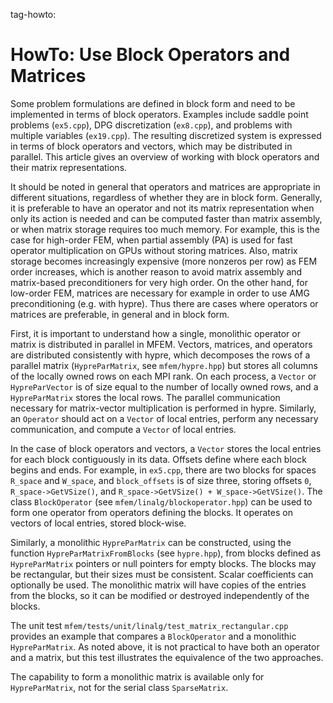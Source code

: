 tag-howto:

# HowTo:  Use Block Operators and Matrices

Some problem formulations are defined in block form and need to be implemented
in terms of block operators. Examples include saddle point problems (`ex5.cpp`),
DPG discretization (`ex8.cpp`), and problems with multiple variables (`ex19.cpp`).
The resulting discretized system is expressed in terms of block operators and vectors,
which may be distributed in parallel. This article gives an overview of working with
block operators and their matrix representations.

It should be noted in general that operators and matrices are appropriate in different
situations, regardless of whether they are in block form. Generally, it is preferable
to have an operator and not its matrix representation when only its action is needed
and can be computed faster than matrix assembly, or when matrix storage requires too
much memory. For example, this is the case for high-order FEM, when partial assembly (PA)
is used for fast operator multiplication on GPUs without storing matrices. Also,
matrix storage becomes increasingly expensive (more nonzeros per row) as FEM order increases,
which is another reason to avoid matrix assembly and matrix-based preconditioners for
very high order. On the other hand, for low-order FEM, matrices are necessary for example
in order to use AMG preconditioning (e.g. with hypre). Thus there are cases where operators
or matrices are preferable, in general and in block form.

First, it is important to understand how a single, monolithic operator or matrix is distributed in
parallel in MFEM. Vectors, matrices, and operators are distributed consistently with hypre,
which decomposes the rows of a parallel matrix (`HypreParMatrix`, see `mfem/hypre.hpp`) but stores
all columns of the locally owned rows on each MPI rank. On each process, a `Vector` or `HypreParVector`
is of size equal to the number of locally owned rows, and a `HypreParMatrix` stores the local rows.
The parallel communication necessary for matrix-vector multiplication is performed in hypre.
Similarly, an `Operator` should act on a `Vector` of local entries, perform any necessary communication,
and compute a `Vector` of local entries.

In the case of block operators and vectors, a `Vector` stores the local entries for each block
contiguously in its data. Offsets define where each block begins and ends. For example, in `ex5.cpp`,
there are two blocks for spaces `R_space` and `W_space`, and `block_offsets` is of size three, storing
offsets `0`, `R_space->GetVSize()`, and `R_space->GetVSize() + W_space->GetVSize()`. The class
`BlockOperator` (see `mfem/linalg/blockoperator.hpp`) can be used to form one operator from operators
defining the blocks. It operates on vectors of local entries, stored block-wise.

Similarly, a monolithic `HypreParMatrix` can be constructed, using the function
`HypreParMatrixFromBlocks` (see `hypre.hpp`), from blocks defined as `HypreParMatrix` pointers
or null pointers for empty blocks. The blocks may be rectangular, but their sizes must be consistent.
Scalar coefficients can optionally be used. The monolithic matrix will have copies of the entries from
the blocks, so it can be modified or destroyed independently of the blocks.

The unit test `mfem/tests/unit/linalg/test_matrix_rectangular.cpp` provides an example that compares
a `BlockOperator` and a monolithic `HypreParMatrix`. As noted above, it is not practical to have both
an operator and a matrix, but this test illustrates the equivalence of the two approaches.

The capability to form a monolithic matrix is available only for `HypreParMatrix`, not for the serial
class `SparseMatrix`.
